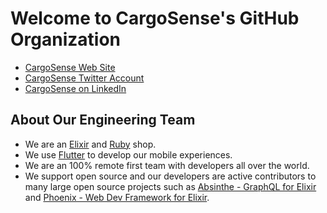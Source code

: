# Welcome to CargoSense's GitHub Organization

- [CargoSense Web Site](http://www.cargosense.com)
- [CargoSense Twitter Account](https://twitter.com/cargosense)
- [CargoSense on LinkedIn](https://www.linkedin.com/company/cargosense/mycompany/)

## About Our Engineering Team
- We are an [Elixir](https://elixir-lang.org/) and [Ruby](https://www.ruby-lang.org/en/) shop.
- We use [Flutter](https://flutter.dev/) to develop our mobile experiences. 
- We are an 100% remote first team with developers all over the world. 
- We support open source and our developers are active contributors to many large open source projects such as [Absinthe - GraphQL for Elixir](https://github.com/absinthe-graphql/absinthe) and [Phoenix - Web Dev Framework for Elixir](https://github.com/phoenixframework/phoenix).
